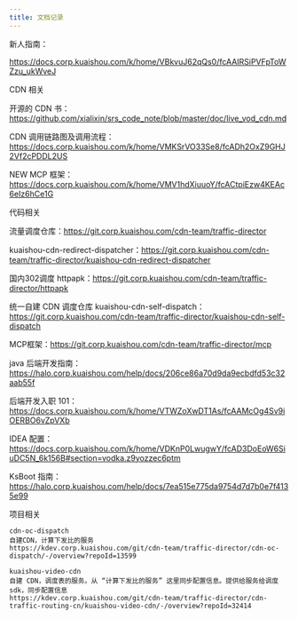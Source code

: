 ```yaml
---
title: 文档记录
---
```


新人指南：

https://docs.corp.kuaishou.com/k/home/VBkvuJ62qQs0/fcAAIRSiPVFpToWZzu_ukWveJ



CDN 相关

开源的 CDN 书：https://github.com/xialixin/srs_code_note/blob/master/doc/live_vod_cdn.md

CDN 调用链路图及调用流程：https://docs.corp.kuaishou.com/k/home/VMKSrVO33Se8/fcADh2OxZ9GHJ2Vf2cPDDL2US

NEW MCP 框架：https://docs.corp.kuaishou.com/k/home/VMV1hdXiuuoY/fcACtpiEzw4KEAc6eIz6hCe1G





代码相关

流量调度仓库：https://git.corp.kuaishou.com/cdn-team/traffic-director

kuaishou-cdn-redirect-dispatcher：https://git.corp.kuaishou.com/cdn-team/traffic-director/kuaishou-cdn-redirect-dispatcher

国内302调度 httpapk：https://git.corp.kuaishou.com/cdn-team/traffic-director/httpapk

统一自建 CDN 调度仓库 kuaishou-cdn-self-dispatch：https://git.corp.kuaishou.com/cdn-team/traffic-director/kuaishou-cdn-self-dispatch

MCP框架：https://git.corp.kuaishou.com/cdn-team/traffic-director/mcp





java 后端开发指南：https://halo.corp.kuaishou.com/help/docs/206ce86a70d9da9ecbdfd53c32aab55f

后端开发入职 101：https://docs.corp.kuaishou.com/k/home/VTWZoXwDT1As/fcAAMcOg4Sv9iOERBO6vZpVXb

IDEA 配置：https://docs.corp.kuaishou.com/k/home/VDKnP0LwugwY/fcAD3DoEoW6SiuDC5N_6k156B#section=vodka.z9yozzec6ptm

KsBoot 指南：https://halo.corp.kuaishou.com/help/docs/7ea515e775da9754d7d7b0e7f4135e99





项目相关

```
cdn-oc-dispatch
自建CDN，计算下发比的服务
https://kdev.corp.kuaishou.com/git/cdn-team/traffic-director/cdn-oc-dispatch/-/overview?repoId=13599

kuaishou-video-cdn
自建 CDN，调度表的服务。从 “计算下发比的服务” 这里同步配置信息。提供给服务给调度sdk，同步配置信息
https://kdev.corp.kuaishou.com/git/cdn-team/traffic-director/cdn-traffic-routing-cn/kuaishou-video-cdn/-/overview?repoId=32414


```

